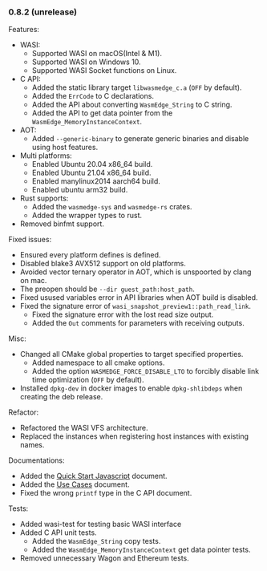 ### 0.8.2 (unrelease)

Features:

* WASI:
  * Supported WASI on macOS(Intel & M1).
  * Supported WASI on Windows 10.
  * Supported WASI Socket functions on Linux.
* C API:
  * Added the static library target `libwasmedge_c.a` (`OFF` by default).
  * Added the `ErrCode` to C declarations.
  * Added the API about converting `WasmEdge_String` to C string.
  * Added the API to get data pointer from the `WasmEdge_MemoryInstanceContext`.
* AOT:
  * Added `--generic-binary` to generate generic binaries and disable using host features.
* Multi platforms:
  * Enabled Ubuntu 20.04 x86\_64 build.
  * Enabled Ubuntu 21.04 x86\_64 build.
  * Enabled manylinux2014 aarch64 build.
  * Enabled ubuntu arm32 build.
* Rust supports:
  * Added the `wasmedge-sys` and `wasmedge-rs` crates.
  * Added the wrapper types to rust.
* Removed binfmt support.

Fixed issues:

* Ensured every platform defines is defined.
* Disabled blake3 AVX512 support on old platforms.
* Avoided vector ternary operator in AOT, which is unspoorted by clang on mac.
* The preopen should be `--dir guest_path:host_path`.
* Fixed usused variables error in API libraries when AOT build is disabled.
* Fixed the signature error of `wasi_snapshot_preview1::path_read_link`.
  * Fixed the signature error with the lost read size output.
  * Added the `Out` comments for parameters with receiving outputs.

Misc:

* Changed all CMake global properties to target specified properties.
  * Added namespace to all cmake options.
  * Added the option `WASMEDGE_FORCE_DISABLE_LTO` to forcibly disable link time optimization (`OFF` by default).
* Installed `dpkg-dev` in docker images to enable `dpkg-shlibdeps` when creating the deb release.

Refactor:

* Refactored the WASI VFS architecture.
* Replaced the instances when registering host instances with existing names.

Documentations:

* Added the [Quick Start Javascript](https://github.com/WasmEdge/WasmEdge/blob/master/docs/run_javascript.md) document.
* Added the [Use Cases](https://github.com/WasmEdge/WasmEdge/blob/master/docs/use_cases.md) document.
* Fixed the wrong `printf` type in the C API document.

Tests:

* Added wasi-test for testing basic WASI interface
* Added C API unit tests.
  * Added the `WasmEdge_String` copy tests.
  * Added the `WasmEdge_MemoryInstanceContext` get data pointer tests.
* Removed unnecessary Wagon and Ethereum tests.
